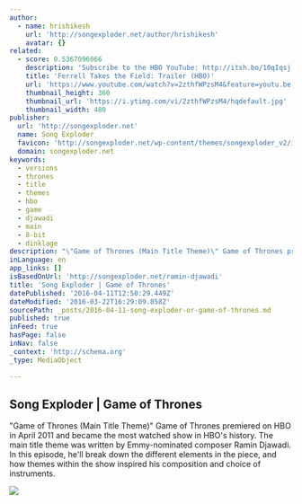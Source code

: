 ```yaml
---
author:
  - name: hrishikesh
    url: 'http://songexploder.net/author/hrishikesh'
    avatar: {}
related:
  - score: 0.5367096066
    description: 'Subscribe to the HBO YouTube: http://itsh.bo/10qIqsj 10 teams. 10 positions. One Will Ferrell. Ferrell Takes The Field airs Saturday, September 12 at 10pm, only on HBO.'
    title: 'Ferrell Takes the Field: Trailer (HBO)'
    url: 'https://www.youtube.com/watch?v=2zthfWPzsM4&feature=youtu.be'
    thumbnail_height: 360
    thumbnail_url: 'https://i.ytimg.com/vi/2zthfWPzsM4/hqdefault.jpg'
    thumbnail_width: 480
publisher:
  url: 'http://songexploder.net'
  name: Song Exploder
  favicon: 'http://songexploder.net/wp-content/themes/songexploder_v2/images/songexploder-favicon2.png'
  domain: songexploder.net
keywords:
  - versions
  - thrones
  - title
  - themes
  - hbo
  - game
  - djawadi
  - main
  - 8-bit
  - dinklage
description: "\"Game of Thrones (Main Title Theme)\" Game of Thrones premiered on HBO in April 2011 and became the most watched show in HBO's history. The main title theme was written by Emmy-nominated composer Ramin Djawadi. In this episode, he'll break down the different elements in the piece, and how themes within the show inspired his composition and choice of instruments."
inLanguage: en
app_links: []
isBasedOnUrl: 'http://songexploder.net/ramin-djawadi'
title: 'Song Exploder | Game of Thrones'
datePublished: '2016-04-11T12:50:29.449Z'
dateModified: '2016-03-22T16:29:09.858Z'
sourcePath: _posts/2016-04-11-song-exploder-or-game-of-thrones.md
published: true
inFeed: true
hasPage: false
inNav: false
_context: 'http://schema.org'
_type: MediaObject

---
```

<article style=""><h1>Song Exploder | Game of Thrones</h1><p>"Game of Thrones (Main Title Theme)" Game of Thrones premiered on HBO in April 2011 and became the most watched show in HBO's history. The main title theme was written by Emmy-nominated composer Ramin Djawadi. In this episode, he'll break down the different elements in the piece, and how themes within the show inspired his composition and choice of instruments.</p><img src="http://songexploder.net/wp-content/uploads/2015/06/SongExploder40-600x298.png" /></article>